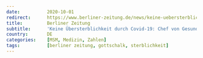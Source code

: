 ```yaml
---
date:          2020-10-01
redirect:      https://www.berliner-zeitung.de/news/keine-uebersterblichkeit-trotz-corona-amtsarzt-fordert-diskussion-ueber-die-mittel-der-pandemie-bekaempfung-li.108672
title:         Berliner Zeitung
subtitle:      'Keine Übersterblichkeit durch Covid-19: Chef von Gesundheitsamt vergleicht Corona mit Grippe und Hitzewellen'
country:       DE
categories:    [MSM, Medizin, Zahlen]
tags:          [berliner zeitung, gottschalk, sterblichkeit]
---
```

